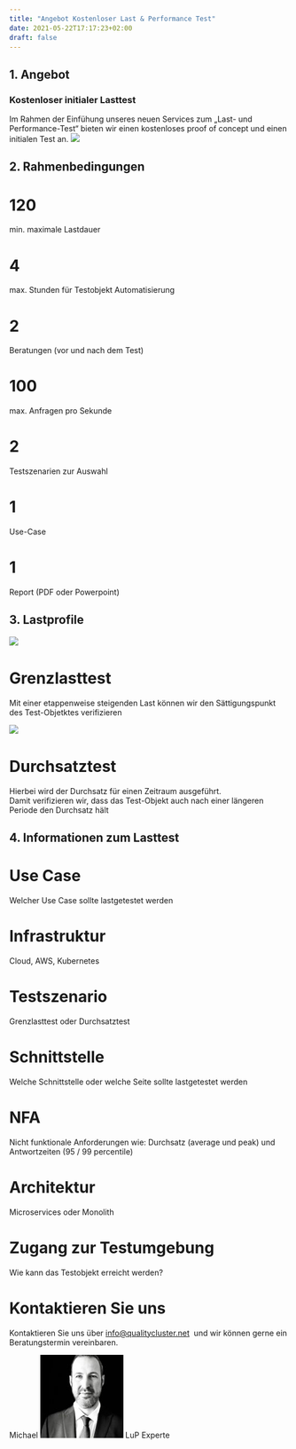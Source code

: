 ```yaml
---
title: "Angebot Kostenloser Last & Performance Test"
date: 2021-05-22T17:17:23+02:00
draft: false
---
```


1\. Angebot
-----------

### Kostenloser initialer Lasttest

Im Rahmen der Einfühung unseres neuen Services zum „Last- und Performance-Test“ bieten wir einen kostenloses proof of concept und einen initialen Test an.
![](/image/angebotLUP/lup_uebersicht3.png)

2\. Rahmenbedingungen
---------------------

**120**
=======

min. maximale Lastdauer

******4******
=============

max. Stunden für Testobjekt Automatisierung

******2******
=============

Beratungen (vor und nach dem Test)

**100**
=======

max. Anfragen pro Sekunde

**2**
=====

Testszenarien zur Auswahl

1
=

Use-Case  

1
=

Report (PDF oder Powerpoint)

3\. Lastprofile
---------------
![](/image/angebotLUP/grenzlast.png)

Grenzlasttest
=============

Mit einer etappenweise steigenden Last können wir den Sättigungspunkt des Test-Objetktes verifizieren  
  
![](/image/angebotLUP/durchsatzlast.png)

Durchsatztest
=============

Hierbei wird der Durchsatz für einen Zeitraum ausgeführt.  
Damit verifizieren wir, dass das Test-Objekt auch nach einer längeren Periode den Durchsatz hält

4\. Informationen zum Lasttest
------------------------------

**Use** Case
============

Welcher Use Case sollte lastgetestet werden  
  

Infrastruktur
=============

Cloud, AWS, Kubernetes  
  
  

Testszenario
============

Grenzlasttest oder Durchsatztest

Schnittstelle
=============

Welche Schnittstelle oder welche Seite sollte lastgetestet werden

NFA
===

Nicht funktionale Anforderungen wie: Durchsatz (average und peak) und Antwortzeiten (95 / 99 percentile)

Architektur
===========

Microservices oder Monolith  
  
  

Zugang zur Testumgebung
=======================

Wie kann das Testobjekt erreicht werden?

Kontaktieren Sie uns
====================

Kontaktieren Sie uns über [info@qualitycluster.net](mailto:info@qualitycluster.net?subject=Last%20und%20Performance%20Test)  und wir können gerne ein Beratungstermin vereinbaren.

Michael
![](/image/companys/MB_profil-150x150.jpeg)
LuP Experte